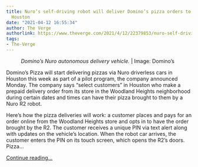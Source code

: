 ```yaml
---
title: Nuro’s self-driving robot will deliver Domino’s pizza orders to customers in
  Houston
date: "2021-04-12 16:55:34"
author: The Verge
authorlink: https://www.theverge.com/2021/4/12/22379853/nuro-self-driving-robot-delivery-dominos-pizza-houston
tags:
- The-Verge
---
```

<figure>
      <img alt="" src="https://cdn.vox-cdn.com/thumbor/rN4fRnO0XT9SCOWdyX-2JsIQpRg=/0x1:5129x3420/1310x873/cdn.vox-cdn.com/uploads/chorus_image/image/69113804/nuro_03.0.jpg" />
        <figcaption><em>Domino’s Nuro autonomous delivery vehicle.</em> | Image: Domino’s</figcaption>
    </figure>

  <p id="PioTWw">Domino’s Pizza will start delivering pizzas via Nuro driverless cars in Houston this week as part of a pilot program, the company announced Monday. The company says “select customers” in Houston who make a prepaid delivery order from its store in the Woodland Heights neighborhood during certain dates and times can have their pizza brought to them by a Nuro R2 robot. </p>
<p id="ICdQf1">Here’s how the pizza deliveries will work: a customer places and pays for an order online from the Woodland Heights store and opts in to have the order brought by the R2. The customer receives a unique PIN via text alert along with updates on the vehicle’s location. When the robot car arrives, the customer enters the PIN on its touch screen, which opens the R2’s doors. Pizza...</p>
  <p>
    <a href="https://www.theverge.com/2021/4/12/22379853/nuro-self-driving-robot-delivery-dominos-pizza-houston">Continue reading&hellip;</a>
  </p>